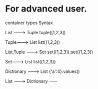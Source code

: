 # For advanced user.
  container types           Syntax
  
  List ---> Tuple         tuple([1,2,3])
  
  Tuple---> List          list((1,2,3))
  
List,Tuple ---> Set       set([1,2,3]);set((1,2,3))

  Set---> List            list({1,2,3})
  
Dictionary ---> List      {'a':4}.values()

List ---> Dictionary      ----
